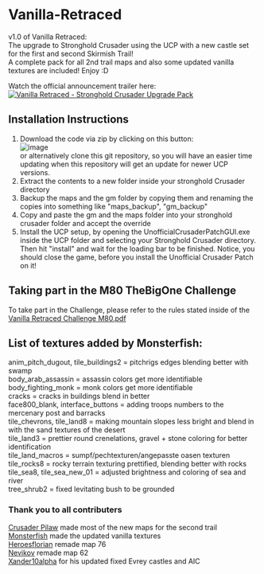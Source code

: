 # Vanilla-Retraced
v1.0 of Vanilla Retraced:  
The upgrade to Stronghold Crusader using the UCP with a new castle set for the first and second Skirmish Trail!  
A complete pack for all 2nd trail maps and also some updated vanilla textures are included! Enjoy :D

Watch the official announcement trailer here:
[![Vanilla Retraced - Stronghold Crusader Upgrade Pack](https://user-images.githubusercontent.com/51748815/226217398-dedf9a2b-272d-4d2c-a3e0-f7a86ab9d490.png)
](https://www.youtube.com/watch?v=xzbVAEWBDVE)

## Installation Instructions
1. Download the code via zip by clicking on this button:  
 ![image](https://user-images.githubusercontent.com/51748815/225963075-1f2fc610-01e8-4eb5-b7dc-66361f579055.png)  
 or alternatively clone this git repository, so you will have an easier time updating when this repository will get an update for newer UCP versions.
2. Extract the contents to a new folder inside your stronghold Crusader directory
3. Backup the maps and the gm folder by copying them and renaming the copies into something like "maps_backup", "gm_backup"
4. Copy and paste the gm and the maps folder into your stronghold crusader folder and accept the override
5. Install the UCP setup, by opening the UnofficialCrusaderPatchGUI.exe inside the UCP folder and selecting your Stronghold Crusader directory. Then hit "install" and wait for the loading bar to be finished. Notice, you should close the game, before you install the Unofficial Crusader Patch on it!

## Taking part in the M80 TheBigOne Challenge
To take part in the Challenge, please refer to the rules stated inside of the [Vanilla Retraced Challenge M80.pdf](https://github.com/Krarilotus/Vanilla-Retraced/blob/main/Vanilla%20Retraced%20Challenge%20M80.pdf)

## List of textures added by Monsterfish:
anim_pitch_dugout, tile_buildings2 = pitchrigs edges blending better with swamp  
body_arab_assassin = assassin colors get more identifiable  
body_fighting_monk = monk colors get more identifiable  
cracks = cracks in buildings blend in better  
face800_blank, interface_buttons = adding troops numbers to the mercenary post and barracks  
tile_chevrons, tile_land8 = making mountain slopes less bright and blend in with the sand textures of the desert  
tile_land3 = prettier round crenelations, gravel + stone coloring for better identification  
tile_land_macros = sumpf/pechtexturen/angepasste oasen texturen  
tile_rocks8 = rocky terrain texturing prettified, blending better with rocks  
tile_sea8, tile_sea_new_01 = adjusted brightness and coloring of sea and river  
tree_shrub2 = fixed levitating bush to be grounded  
  
### Thank you to all contributers
[Crusader Pilaw](https://www.youtube.com/@crusaderpilaw  ) made most of the new maps for the second trail  
[Monsterfish](https://github.com/Monsterfisch/StrongholdsOfConquest_) made the updated vanilla textures  
[Heroesflorian](https://stronghold.heavengames.com/downloads/lister.php?search=Heroesflorian) remade map 76  
[Nevikov](https://www.youtube.com/@RomanNevikov) remade map 62  
[Xander10alpha](https://www.youtube.com/channel/UCYlyixfoKPcz-Ixi6Nc383Q) for his updated fixed Evrey castles and AIC    
